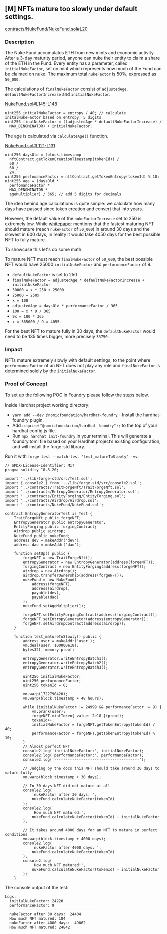 ## [M] NFTs mature too slowly under default settings.

[contracts/NukeFund/NukeFund.sol#L20](repos/2024-07-traitforge/contracts/NukeFund/NukeFund.sol#L20)

### Description

The Nuke Fund accumulates ETH from new mints and economic activity. After a 3-day maturity period, anyone can nuke their entity to claim a share of the ETH in the Fund. Every entity has a parameter, called `initialNukeFactor`, set on mint which represents how much of the Fund can be claimed on nuke. The maximum total `nukeFactor` is 50%, expressed as `50_000`.

The calculations of `finalNukeFactor` consist of `adjustedAge`, `defaultNukeFactorIncrease` and `initialNukeFactor`.

[NukeFund.sol#L145-L148](repos/2024-07-traitforge/contracts/NukeFund/NukeFund.sol#L145-L148)

```solidity
uint256 initialNukeFactor = entropy / 40; // calculate initalNukeFactor based on entropy, 5 digits
uint256 finalNukeFactor = ((adjustedAge * defaultNukeFactorIncrease) /
  MAX_DENOMINATOR) + initialNukeFactor;
```

The age is calculated via `calculateAge()` function.

[NukeFund.sol#L121-L131](repos/2024-07-traitforge/contracts/NukeFund/NukeFund.sol#L121-L131)

```solidity
uint256 daysOld = (block.timestamp -
  nftContract.getTokenCreationTimestamp(tokenId)) /
  60 /
  60 /
  24;
uint256 perfomanceFactor = nftContract.getTokenEntropy(tokenId) % 10;
uint256 age = (daysOld *
  perfomanceFactor *
  MAX_DENOMINATOR *
  ageMultiplier) / 365; // add 5 digits for decimals
```

The idea behind age calculations is quite simple: we calculate how many days have passed since token creation and convert that into years.

However, the default value of the `nukeFactorIncrease` set to 250 is extremely low. While [whitepaper](https://docs.google.com/document/d/1pihtkKyyxobFWdaNU4YfAy56Q7WIMbFJjSHUAfRm6BA) mentions that the fastest maturing NFT should mature (reach `nukeFactor` of `50_000`) in around 30 days and the slowest in 600 days, in reality it would take 4050 days for the best possible NFT to fully mature.

To showcase this let's do some math:

To mature NFT must reach `finalNukeFactor` of `50_000`, the best possible NFT would have 25000 `initialNukeFactor` and `performanceFactor` of 9.

- `defaultNukeFactor` is set to 250
- `finalNukeFactor = adjustedAge * defaultNukeFactorIncrease + initialNukeFactor`
- `50000 = x * 250 + 25000`
- `25000 = 250x`
- `x = 100`
- `adjustedAge = daysOld * performanceFactor / 365`
- `100 = x * 9 / 365`
- `9x = 100 * 365`
- `x = 365000 / 9 = 4055`.

For the best NFT to mature fully in 30 days, the `defaultNukeFactor` would need to be 135 times bigger, more precisely `33750`.

### Impact

NFTs mature extremely slowly with default settings, to the point where `performanceFactor` of an NFT does not play any role and `finalNukeFactor` is determined solely by the `initialNukeFactor`.

### Proof of Concept

To set up the following POC in Foundry please follow the steps below.

Inside Hardhat project working directory:
- `yarn add --dev @nomicfoundation/hardhat-foundry` - Install the hardhat-foundry plugin.
- Add `require("@nomicfoundation/hardhat-foundry");` to the top of your hardhat.config.js file.
- Run `npx hardhat init-foundry` in your terminal. This will generate a foundry.toml file based on your Hardhat project’s existing configuration, and will install the forge-std library.

Run it with `forge test --match-test 'test_matureToSlowly' -vv`.

```solidity
// SPDX-License-Identifier: MIT
pragma solidity ^0.8.20;

import '../lib/forge-std/src/Test.sol';
import { console2 } from '../lib/forge-std/src/console2.sol';
import '../contracts/TraitForgeNft/TraitForgeNft.sol';
import '../contracts/EntropyGenerator/EntropyGenerator.sol';
import '../contracts/EntityForging/EntityForging.sol';
import '../contracts/Airdrop/Airdrop.sol';
import '../contracts/NukeFund/NukeFund.sol';

contract EntropyGeneratorTest is Test {
    TraitForgeNft public forgeNFT;
    EntropyGenerator public entropyGenerator;
    EntityForging public forgingContract;
    Airdrop public airdrop;
    NukeFund public nukeFund;
    address dev = makeAddr('dev');
    address dao = makeAddr('dao');

    function setUp() public {
        forgeNFT = new TraitForgeNft();
        entropyGenerator = new EntropyGenerator(address(forgeNFT));
        forgingContract = new EntityForging(address(forgeNFT));
        airdrop = new Airdrop();
        airdrop.transferOwnership(address(forgeNFT));
        nukeFund = new NukeFund(
            address(forgeNFT),
            address(airdrop),
            payable(dev),
            payable(dao)
        );
        nukeFund.setAgeMultplier(1);

        forgeNFT.setEntityForgingContract(address(forgingContract));
        forgeNFT.setEntropyGenerator(address(entropyGenerator));
        forgeNFT.setAirdropContract(address(airdrop));
    }

    function test_matureToSlowly() public {
        address user = makeAddr('user');
        vm.deal(user, 100000e18);
        bytes32[] memory proof;

        entropyGenerator.writeEntropyBatch1();
        entropyGenerator.writeEntropyBatch2();
        entropyGenerator.writeEntropyBatch3();

        uint256 initialNukeFactor;
        uint256 performanceFactor;
        uint256 tokenId = 0;

        vm.warp(1722790420);
        vm.warp(block.timestamp + 48 hours);

        while (initialNukeFactor != 24999 && performanceFactor != 9) {
            vm.prank(user);
            forgeNFT.mintToken{ value: 2e18 }(proof);
            tokenId++;
            initialNukeFactor = forgeNFT.getTokenEntropy(tokenId) / 40;
            performanceFactor = forgeNFT.getTokenEntropy(tokenId) % 10;
        }
        // Almost perfect NFT
        console2.log('initialNukeFactor:', initialNukeFactor);
        console2.log('performanceFactor:', performanceFactor);
        console2.log('--------------------------------------');

        // Judging by the docs this NFT should take around 30 days to mature fully
        vm.warp(block.timestamp + 30 days);

        // In 30 days NFT did not mature at all
        console2.log(
            'nukeFactor after 30 days: ',
            nukeFund.calculateNukeFactor(tokenId)
        );
        console2.log(
            'How much NFT matured:',
            nukeFund.calculateNukeFactor(tokenId) - initialNukeFactor
        );

        // It takes around 4000 days for an NFT to mature in perfect conditions
        vm.warp(block.timestamp + 4000 days);
        console2.log(
            'nukeFactor after 4000 days: ',
            nukeFund.calculateNukeFactor(tokenId)
        );
        console2.log(
            'How much NFT matured:',
            nukeFund.calculateNukeFactor(tokenId) - initialNukeFactor
        );
    }
```



The console output of the test:

    Logs:
      initialNukeFactor: 24220
      performanceFactor: 9
      --------------------------------------
      nukeFactor after 30 days:  24404
      How much NFT matured: 184
      nukeFactor after 4000 days:  49062
      How much NFT matured: 24842



